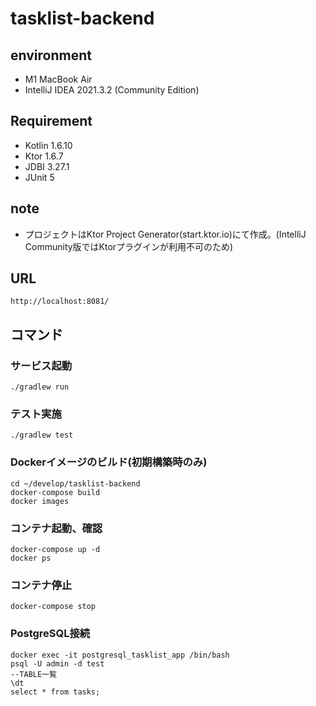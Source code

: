 # tasklist-backend

## environment
- M1 MacBook Air
- IntelliJ IDEA 2021.3.2 (Community Edition)

## Requirement
- Kotlin 1.6.10
- Ktor 1.6.7
- JDBI 3.27.1
- JUnit 5

## note
- プロジェクトはKtor Project Generator(start.ktor.io)にて作成。(IntelliJ Community版ではKtorプラグインが利用不可のため)

## URL
```
http://localhost:8081/
```

## コマンド

### サービス起動
```
./gradlew run
```

### テスト実施
```
./gradlew test
```


### Dockerイメージのビルド(初期構築時のみ)
```
cd ~/develop/tasklist-backend
docker-compose build
docker images
```

### コンテナ起動、確認
```
docker-compose up -d
docker ps
```

### コンテナ停止
```
docker-compose stop
```

### PostgreSQL接続
```
docker exec -it postgresql_tasklist_app /bin/bash
psql -U admin -d test
--TABLE一覧
\dt
select * from tasks;
```
